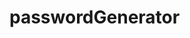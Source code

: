 # passwordGenerator
<!-- 
![ScreenShot](./Develop/Screenshot_1.png)
![ScreenShot](./Develop/Screenshot_2.png) -->
